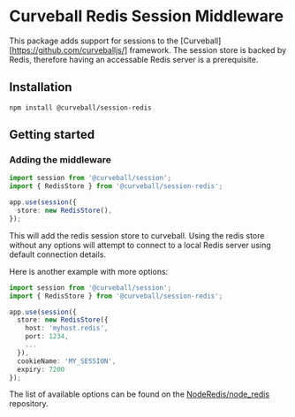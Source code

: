 Curveball Redis Session Middleware
==================================

This package adds support for sessions to the [Curveball][https://github.com/curveballjs/] framework. The
session store is backed by Redis, therefore having an accessable Redis server
is a prerequisite.

Installation
------------

    npm install @curveball/session-redis


Getting started
---------------

### Adding the middleware

```typescript
import session from '@curveball/session';
import { RedisStore } from '@curveball/session-redis';

app.use(session({
  store: new RedisStore(),
});
```

This will add the redis session store to curveball. Using the redis store
without any options will attempt to connect to a local Redis server using
default connection details.

Here is another example with more options:

```typescript
import session from '@curveball/session';
import { RedisStore } from '@curveball/session-redis';

app.use(session({
  store: new RedisStore({
    host: 'myhost.redis',
    port: 1234,
    ...
  }),
  cookieName: 'MY_SESSION',
  expiry: 7200
});
```

The list of available options can be found on the [NodeRedis/node_redis](https://github.com/NodeRedis/node_redis#options-object-properties)
repository.

